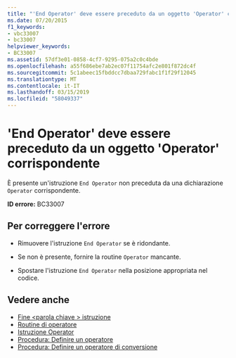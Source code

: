 ```yaml
---
title: "'End Operator' deve essere preceduto da un oggetto 'Operator' corrispondente"
ms.date: 07/20/2015
f1_keywords:
- vbc33007
- bc33007
helpviewer_keywords:
- BC33007
ms.assetid: 57df3e01-0858-4cf7-9295-075a2c0c4bde
ms.openlocfilehash: a55f686ebe7ab2ec07f11754afc2e801f872dc4f
ms.sourcegitcommit: 5c1abeec15fbddcc7dbaa729fabc1f1f29f12045
ms.translationtype: MT
ms.contentlocale: it-IT
ms.lasthandoff: 03/15/2019
ms.locfileid: "58049337"
---
```

# <a name="end-operator-must-be-preceded-by-a-matching-operator"></a>'End Operator' deve essere preceduto da un oggetto 'Operator' corrispondente
È presente un'istruzione `End Operator` non preceduta da una dichiarazione `Operator` corrispondente.  
  
 **ID errore:** BC33007  
  
## <a name="to-correct-this-error"></a>Per correggere l'errore  
  
-   Rimuovere l'istruzione `End Operator` se è ridondante.  
  
-   Se non è presente, fornire la routine `Operator` mancante.  
  
-   Spostare l'istruzione `End Operator` nella posizione appropriata nel codice.  
  
## <a name="see-also"></a>Vedere anche

- [Fine \<parola chiave > istruzione](../../visual-basic/language-reference/statements/end-keyword-statement.md)
- [Routine di operatore](../../visual-basic/programming-guide/language-features/procedures/operator-procedures.md)
- [Istruzione Operator](../../visual-basic/language-reference/statements/operator-statement.md)
- [Procedura: Definire un operatore](../../visual-basic/programming-guide/language-features/procedures/how-to-define-an-operator.md)
- [Procedura: Definire un operatore di conversione](../../visual-basic/programming-guide/language-features/procedures/how-to-define-a-conversion-operator.md)
